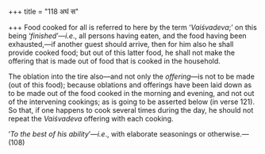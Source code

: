 +++
title = "118 अघं स"

+++
Food cooked for all is referred to here by the term ‘*Vaiśvadeva*;’ on
this being ‘*finished*’—*i.e*., all persons having eaten, and the food
having been exhausted,—if another guest should arrive, then for him also
he shall provide cooked food; but out of this latter food, he shall not
make the offering that is made out of food that is cooked in the
household.

The oblation into the tire also—and not only the *offering*—is not to be
made (out of this food); because oblations and offerings have been laid
down as to be made out of the food cooked in the morning and evening,
and not out of the intervening cookings; as is going to be asserted
below (in verse 121). So that, if one happens to cook several times
during the day, he should not repeat the *Vaiśvadeva* offering with each
cooking.

‘*To the best of his ability*’—*i.e*., with elaborate seasonings or
otherwise.—(108)


